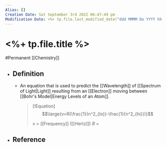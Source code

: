 ```yaml
---
Alias: []
Creation Date: Sat September 3rd 2022 06:47:49 pm 
Modification Date: <%+ tp.file.last_modified_date("ddd MMMM Do YYYY hh:mm:ss a") %>
---
```

# <%+ tp.file.title %>
#Permanent [[Chemistry]]

- ## Definition
	- An equation that is used to predict the [[Wavelength]] of [[Spectrum of Light|Light]] resulting from an [[Electron]] moving between [[Bohr's Model|Energy Levels of an Atom]].
	  > [!Equation]
	  > $$\large{v=R(\frac{1}{n^2_{lo}}-\frac{1}{n^2_{hi}})}$$
	  > 
	  > $v$ = [[Frequency]] ([[Hertz]])
	  > $R$ = 
- ## Reference